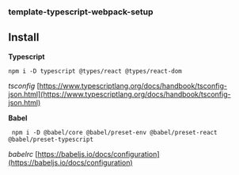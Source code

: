 ### template-typescript-webpack-setup

## Install

**Typescript**

```
npm i -D typescript @types/react @types/react-dom
```

*tsconfig* 
[https://www.typescriptlang.org/docs/handbook/tsconfig-json.html](https://www.typescriptlang.org/docs/handbook/tsconfig-json.html)


**Babel**

```
 npm i -D @babel/core @babel/preset-env @babel/preset-react @babel/preset-typescript
```

*babelrc*
[https://babeljs.io/docs/configuration](https://babeljs.io/docs/configuration)